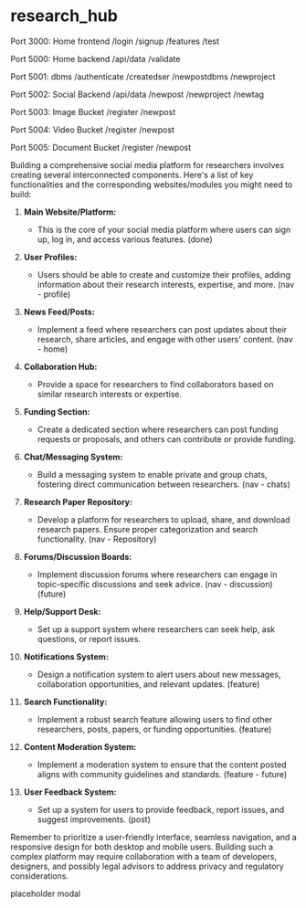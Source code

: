 # research_hub

Port 3000: Home frontend
/login
/signup
/features
/test

Port 5000: Home backend
/api/data
/validate

Port 5001: dbms
/authenticate
/createdser
/newpostdbms
/newproject

Port 5002: Social Backend
/api/data
/newpost
/newproject
/newtag

Port 5003: Image Bucket
/register
/newpost

Port 5004: Video Bucket
/register
/newpost

Port 5005: Document Bucket
/register
/newpost







Building a comprehensive social media platform for researchers involves creating several interconnected components. Here's a list of key functionalities and the corresponding websites/modules you might need to build:

1. **Main Website/Platform:**
   - This is the core of your social media platform where users can sign up, log in, and access various features.
   (done)

2. **User Profiles:**
   - Users should be able to create and customize their profiles, adding information about their research interests, expertise, and more.
   (nav - profile)

3. **News Feed/Posts:**
   - Implement a feed where researchers can post updates about their research, share articles, and engage with other users' content.
   (nav - home)

4. **Collaboration Hub:**
   - Provide a space for researchers to find collaborators based on similar research interests or expertise.

5. **Funding Section:**
   - Create a dedicated section where researchers can post funding requests or proposals, and others can contribute or provide funding.

6. **Chat/Messaging System:**
   - Build a messaging system to enable private and group chats, fostering direct communication between researchers.
   (nav - chats)

7. **Research Paper Repository:**
   - Develop a platform for researchers to upload, share, and download research papers. Ensure proper categorization and search functionality.
   (nav - Repository)

8. **Forums/Discussion Boards:**
   - Implement discussion forums where researchers can engage in topic-specific discussions and seek advice.
   (nav - discussion) (future)

9. **Help/Support Desk:**
   - Set up a support system where researchers can seek help, ask questions, or report issues.

10. **Notifications System:**
    - Design a notification system to alert users about new messages, collaboration opportunities, and relevant updates.
    (feature)

11. **Search Functionality:**
    - Implement a robust search feature allowing users to find other researchers, posts, papers, or funding opportunities.
    (feature)

12. **Content Moderation System:**
    - Implement a moderation system to ensure that the content posted aligns with community guidelines and standards.
    (feature - future)

13. **User Feedback System:**
    - Set up a system for users to provide feedback, report issues, and suggest improvements.
    (post)

Remember to prioritize a user-friendly interface, seamless navigation, and a responsive design for both desktop and mobile users. Building such a complex platform may require collaboration with a team of developers, designers, and possibly legal advisors to address privacy and regulatory considerations.




placeholder
modal

